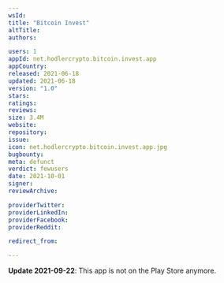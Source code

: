 ```yaml
---
wsId: 
title: "Bitcoin Invest"
altTitle: 
authors:

users: 1
appId: net.hodlercrypto.bitcoin.invest.app
appCountry: 
released: 2021-06-18
updated: 2021-06-18
version: "1.0"
stars: 
ratings: 
reviews: 
size: 3.4M
website: 
repository: 
issue: 
icon: net.hodlercrypto.bitcoin.invest.app.jpg
bugbounty: 
meta: defunct
verdict: fewusers
date: 2021-10-01
signer: 
reviewArchive:

providerTwitter: 
providerLinkedIn: 
providerFacebook: 
providerReddit: 

redirect_from:

---
```


**Update 2021-09-22**: This app is not on the Play Store anymore.
